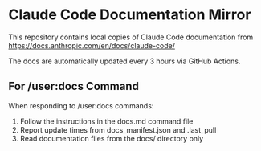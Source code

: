 # Claude Code Documentation Mirror

This repository contains local copies of Claude Code documentation from https://docs.anthropic.com/en/docs/claude-code/

The docs are automatically updated every 3 hours via GitHub Actions.

## For /user:docs Command

When responding to /user:docs commands:
1. Follow the instructions in the docs.md command file
2. Report update times from docs_manifest.json and .last_pull
3. Read documentation files from the docs/ directory only